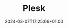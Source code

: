 ---
weight: 9999
title: "Plesk"
description: ""
icon: "article"
date: "2024-03-07T17:25:06+01:00"
lastmod: "2024-03-07T17:25:06+01:00"
toc: true
---